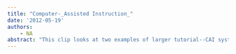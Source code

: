 ```yaml
---
title: "Computer-_Assisted Instruction_"
date: '2012-05-19'
authors: 
    - NA
abstract: "This clip looks at two examples of larger tutorial--CAI systems that were developed by the Ontario Institute for Studies and Education, and Xerox's PARC. It is from Episode 7 of the classic 1983 television series, Bits and Bytes, which starred Luba Goy and Billy Van.  It was produced by TVOntario, but is no longer available for purchase."
---
```


